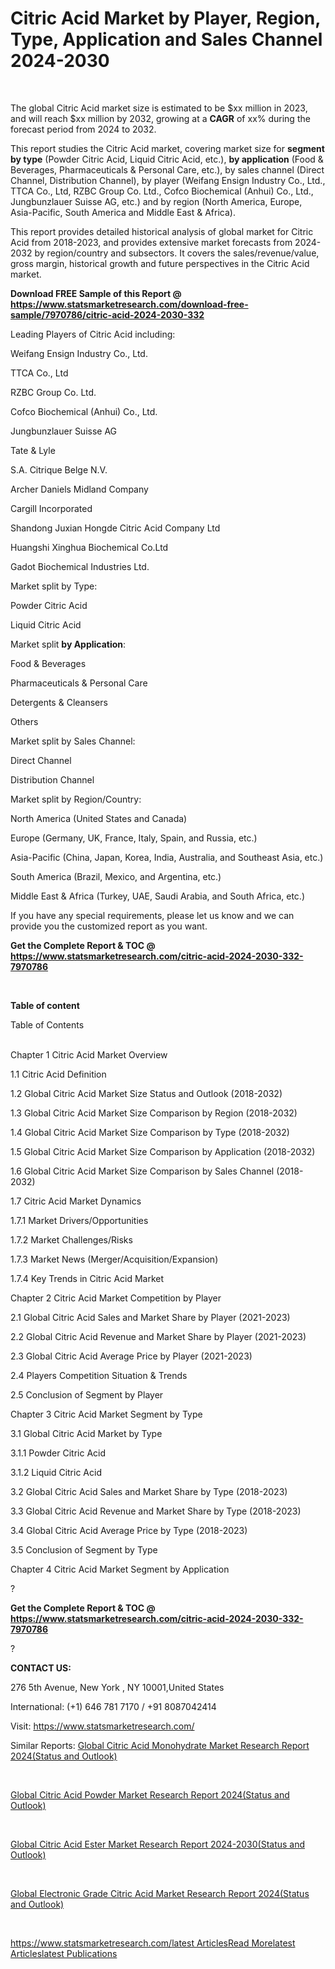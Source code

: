 <h1>Citric Acid Market by Player, Region, Type, Application and Sales Channel 2024-2030</h1><br/><p>The global Citric Acid market size is estimated to be $xx million in 2023, and will reach $xx million by 2032, growing at a <strong>CAGR</strong> of xx% during the forecast period from 2024 to 2032.</p>
 
 
 
 <p>This report studies the Citric Acid market, covering market size for <strong>segment by type</strong> (Powder Citric Acid, Liquid Citric Acid, etc.), <strong>by application</strong> (Food & Beverages, Pharmaceuticals & Personal Care, etc.), by sales channel (Direct Channel, Distribution Channel), by player (Weifang Ensign Industry Co., Ltd., TTCA Co., Ltd, RZBC Group Co. Ltd., Cofco Biochemical (Anhui) Co., Ltd., Jungbunzlauer Suisse AG, etc.) and by region (North America, Europe, Asia-Pacific, South America and Middle East & Africa).</p>
 
 
 
 <p>This report provides detailed historical analysis of global market for Citric Acid from 2018-2023, and provides extensive market forecasts from 2024-2032 by region/country and subsectors. It covers the sales/revenue/value, gross margin, historical growth and future perspectives in the Citric Acid market.</p>
 
 
 
 <p><strong>Download FREE Sample of this Report @ <a href="https://www.statsmarketresearch.com/download-free-sample/7970786/citric-acid-2024-2030-332">https://www.statsmarketresearch.com/download-free-sample/7970786/citric-acid-2024-2030-332</a></strong></p>
 
 
 
 <p>Leading Players of Citric Acid including:</p>
 
 
 
 <p>Weifang Ensign Industry Co., Ltd.</p>
 
 
 
 <p>TTCA Co., Ltd</p>
 
 
 
 <p>RZBC Group Co. Ltd.</p>
 
 
 
 <p>Cofco Biochemical (Anhui) Co., Ltd.</p>
 
 
 
 <p>Jungbunzlauer Suisse AG</p>
 
 
 
 <p>Tate & Lyle</p>
 
 
 
 <p>S.A. Citrique Belge N.V.</p>
 
 
 
 <p>Archer Daniels Midland Company</p>
 
 
 
 <p>Cargill Incorporated</p>
 
 
 
 <p>Shandong Juxian Hongde Citric Acid Company Ltd</p>
 
 
 
 <p>Huangshi Xinghua Biochemical Co.Ltd</p>
 
 
 
 <p>Gadot Biochemical Industries Ltd.</p>
 
 
 
 <p>Market split by Type:</p>
 
 
 
 <p>Powder Citric Acid</p>
 
 
 
 <p>Liquid Citric Acid</p>
 
 
 
 <p>Market split <strong>by Application</strong>:</p>
 
 
 
 <p>Food & Beverages</p>
 
 
 
 <p>Pharmaceuticals & Personal Care</p>
 
 
 
 <p>Detergents & Cleansers</p>
 
 
 
 <p>Others</p>
 
 
 
 <p>Market split by Sales Channel:</p>
 
 
 
 <p>Direct Channel</p>
 
 
 
 <p>Distribution Channel</p>
 
 
 
 <p>Market split by Region/Country:</p>
 
 
 
 <p>North America (United States and Canada)</p>
 
 
 
 <p>Europe (Germany, UK, France, Italy, Spain, and Russia, etc.)</p>
 
 
 
 <p>Asia-Pacific (China, Japan, Korea, India, Australia, and Southeast Asia, etc.)</p>
 
 
 
 <p>South America (Brazil, Mexico, and Argentina, etc.)</p>
 
 
 
 <p>Middle East & Africa (Turkey, UAE, Saudi Arabia, and South Africa, etc.)</p>
 
 
 
 <p>If you have any special requirements, please let us know and we can provide you the customized report as you want.</p>
 
 
 
 <div><b>Get the Complete Report & TOC @ <a href="https://www.statsmarketresearch.com/citric-acid-2024-2030-332-7970786">https://www.statsmarketresearch.com/citric-acid-2024-2030-332-7970786</a></b></div>
 
 
 
 <p><br />
 
 <b>Table of content</b></p>
 
 
 
 <p>Table of Contents<br />
 
 <br />
 
 Chapter 1 Citric Acid Market Overview<br />
 
 1.1 Citric Acid Definition<br />
 
 1.2 Global Citric Acid Market Size Status and Outlook (2018-2032)<br />
 
 1.3 Global Citric Acid Market Size Comparison by Region (2018-2032)<br />
 
 1.4 Global Citric Acid Market Size Comparison by Type (2018-2032)<br />
 
 1.5 Global Citric Acid Market Size Comparison by Application (2018-2032)<br />
 
 1.6 Global Citric Acid Market Size Comparison by Sales Channel (2018-2032)<br />
 
 1.7 Citric Acid Market Dynamics<br />
 
 1.7.1 Market Drivers/Opportunities<br />
 
 1.7.2 Market Challenges/Risks<br />
 
 1.7.3 Market News (Merger/Acquisition/Expansion)<br />
 
 1.7.4 Key Trends in Citric Acid Market<br />
 
 Chapter 2 Citric Acid Market Competition by Player<br />
 
 2.1 Global Citric Acid Sales and Market Share by Player (2021-2023)<br />
 
 2.2 Global Citric Acid Revenue and Market Share by Player (2021-2023)<br />
 
 2.3 Global Citric Acid Average Price by Player (2021-2023)<br />
 
 2.4 Players Competition Situation & Trends<br />
 
 2.5 Conclusion of Segment by Player<br />
 
 Chapter 3 Citric Acid Market Segment by Type<br />
 
 3.1 Global Citric Acid Market by Type<br />
 
 3.1.1 Powder Citric Acid<br />
 
 3.1.2 Liquid Citric Acid<br />
 
 3.2 Global Citric Acid Sales and Market Share by Type (2018-2023)<br />
 
 3.3 Global Citric Acid Revenue and Market Share by Type (2018-2023)<br />
 
 3.4 Global Citric Acid Average Price by Type (2018-2023)<br />
 
 3.5 Conclusion of Segment by Type<br />
 
 Chapter 4 Citric Acid Market Segment by Application<br />
 
 ? </p>
 
 
 
 <div><b>Get the Complete Report & TOC @ <a href="https://www.statsmarketresearch.com/citric-acid-2024-2030-332-7970786">https://www.statsmarketresearch.com/citric-acid-2024-2030-332-7970786</a></b></div>
 
 
 
 <p>? </p>
 
 
 
 <p><b>CONTACT US:</b><br />
 
 276 5th Avenue, New York , NY 10001,United States<br />
 
 International: (+1) 646 781 7170 / +91 8087042414<br />
 
 Visit: <a href="https://www.statsmarketresearch.com/">https://www.statsmarketresearch.com/</a><br />
 
 Similar Reports: <a href="https://www.statsmarketresearch.com/citric-acid-2024-2030-332-7970786">Global Citric Acid Monohydrate Market Research Report 2024(Status and Outlook)</a><br />
 
 <br />
 
 <a href="https://www.statsmarketresearch.com/citric-acid-2024-2030-332-7970786">Global Citric Acid Powder Market Research Report 2024(Status and Outlook)</a><br />
 
 <br />
 
 <a href="https://www.statsmarketresearch.com/citric-acid-2024-2030-332-7970786">Global Citric Acid Ester Market Research Report 2024-2030(Status and Outlook)</a><br />
 
 <br />
 
 <a href="https://www.statsmarketresearch.com/citric-acid-2024-2030-332-7970786">Global Electronic Grade Citric Acid Market Research Report 2024(Status and Outlook)</a><br />
 
 <br />
 
 <a href="https://gyeongbokgung.com">https://www.statsmarketresearch.com/</a><a href="https://hallyeomaritime.com">latest Articles</a><a href="https://jingwansa.com">Read More</a><a href="https://nguoiviet.jp/">latest Articles</a><a href="https://www.intelmarketresearch.com/">latest Publications</a></p>